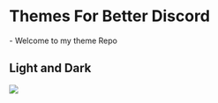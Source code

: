 <h1> Themes For Better Discord </h1>
- Welcome to my theme Repo
<h2> Light and Dark </h2>
<img src="http://prntscr.com/kdg1vt">
